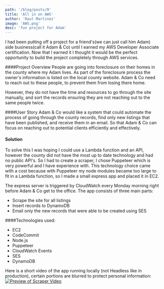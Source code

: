 ```yaml
---
path: '/blog/posts/9'
title: 'All in on AWS'
author: 'Raul Martinez'
image: 'AWS.png'
desc: 'fun project for Adam'
---
```


I had been putting off a project for a friend's(we can just call him Adam) side business(call it Adam & Co) until I earned my AWS Developer Associate certification.
Now that I earned it I thought it would be the perfect opportunity to build the project completely through AWS services.

####Project Overview
People are going into foreclosure on their homes in the county where my Adam lives. As part of the foreclosure process the owner's information is listed
on the local county website. Adam & Co need to reach out to these people, to prevent them from losing there home.

However, they do not have the time and resources to go through the site manually, and sort the records ensuring they are not reaching out to the same people twice.

####User Story
Adam & Co would like a system that could automate the process of going through the county records, find only new listings that have been published, and receive them in an email. So that Adam & Co can focus on reaching out to potential clients efficiently and effectively.

#### Solution

To solve this I was hoping I could use a Lambda function and an API, however the county did not have the most up to date technology and had no public API's. So I had to create a scraper, I chose Puppeteer which is very powerful and I have experience with. This technology choice came with a cost because with Puppeteer my node modules became too large to fit in a Lambda function, so I made a small express app and placed it in EC2.

The express server is triggered by CloudWatch every Monday morning right before Adam & Co get to the office. The app consists of three main parts:

- Scrape the site for all listings
- Insert records to DynamoDB
- Email only the new records that were able to be created using SES

####Technologies used:

- EC2
- CodeCommit
- Node.js
- Puppeteer
- CloudWatch Events
- SES
- DynamoDB

Here is a short video of the app running locally (not Headless like in production), certain portions are blurred to protect personal information:
[![Preview of Scraper Video](https://img.youtube.com/vi/3SaNlbaX5ls/0.jpg)](https://www.youtube.com/watch?v=3SaNlbaX5ls)
